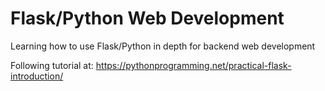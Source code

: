 # Flask/Python Web Development

Learning how to use Flask/Python in depth for backend web development

Following tutorial at:
https://pythonprogramming.net/practical-flask-introduction/
